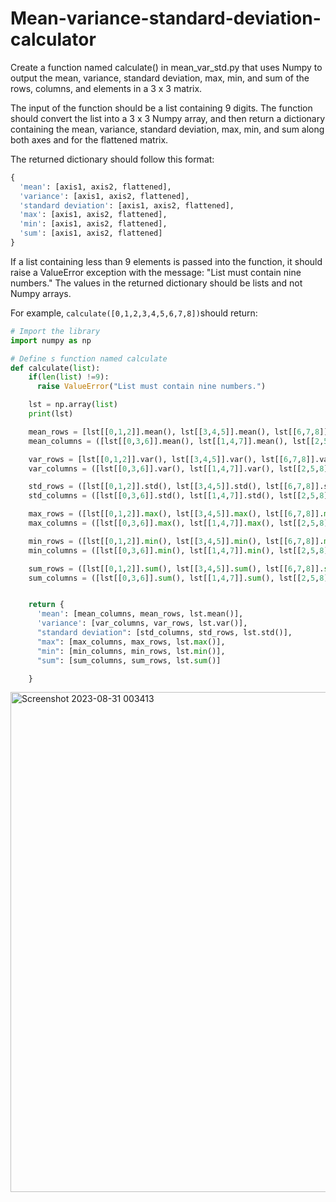 # Mean-variance-standard-deviation-calculator
Create a function named calculate() in mean_var_std.py that uses Numpy to output the mean, variance, standard deviation, max, min, and sum of the rows, columns, and elements in a 3 x 3 matrix.

The input of the function should be a list containing 9 digits. The function should convert the list into a 3 x 3 Numpy array, and then return a dictionary containing the mean, variance, standard deviation, max, min, and sum along both axes and for the flattened matrix.

The returned dictionary should follow this format:

```Python
{
  'mean': [axis1, axis2, flattened],
  'variance': [axis1, axis2, flattened],
  'standard deviation': [axis1, axis2, flattened],
  'max': [axis1, axis2, flattened],
  'min': [axis1, axis2, flattened],
  'sum': [axis1, axis2, flattened]
}
```

If a list containing less than 9 elements is passed into the function, it should raise a ValueError exception with the message: "List must contain nine numbers." The values in the returned dictionary should be lists and not Numpy arrays.

For example, ``` calculate([0,1,2,3,4,5,6,7,8]) ```should return:

```Python
# Import the library 
import numpy as np

# Define s function named calculate
def calculate(list):
    if(len(list) !=9):
      raise ValueError("List must contain nine numbers.")

    lst = np.array(list) 
    print(lst)

    mean_rows = [lst[[0,1,2]].mean(), lst[[3,4,5]].mean(), lst[[6,7,8]].mean()]
    mean_columns = ([lst[[0,3,6]].mean(), lst[[1,4,7]].mean(), lst[[2,5,8]].mean()])

    var_rows = [lst[[0,1,2]].var(), lst[[3,4,5]].var(), lst[[6,7,8]].var()]
    var_columns = ([lst[[0,3,6]].var(), lst[[1,4,7]].var(), lst[[2,5,8]].var()])

    std_rows = ([lst[[0,1,2]].std(), lst[[3,4,5]].std(), lst[[6,7,8]].std()])
    std_columns = ([lst[[0,3,6]].std(), lst[[1,4,7]].std(), lst[[2,5,8]].std()])

    max_rows = ([lst[[0,1,2]].max(), lst[[3,4,5]].max(), lst[[6,7,8]].max()])
    max_columns = ([lst[[0,3,6]].max(), lst[[1,4,7]].max(), lst[[2,5,8]].max()])

    min_rows = ([lst[[0,1,2]].min(), lst[[3,4,5]].min(), lst[[6,7,8]].min()])
    min_columns = ([lst[[0,3,6]].min(), lst[[1,4,7]].min(), lst[[2,5,8]].min()])

    sum_rows = ([lst[[0,1,2]].sum(), lst[[3,4,5]].sum(), lst[[6,7,8]].sum()])
    sum_columns = ([lst[[0,3,6]].sum(), lst[[1,4,7]].sum(), lst[[2,5,8]].sum()])


    return {
      'mean': [mean_columns, mean_rows, lst.mean()],
      'variance': [var_columns, var_rows, lst.var()],
      "standard deviation": [std_columns, std_rows, lst.std()],
      "max": [max_columns, max_rows, lst.max()],
      "min": [min_columns, min_rows, lst.min()],
      "sum": [sum_columns, sum_rows, lst.sum()]

    }
```
<img width="800" alt="Screenshot 2023-08-31 003413" src="https://github.com/Marvykeys/Boilerplate-mean-variance-standard-deviation-calculator/assets/130637591/dcdb4d62-3067-43ed-acfd-db063498798f">
